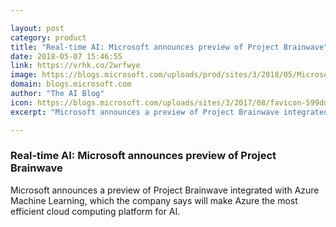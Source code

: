 ```yaml
---

layout: post
category: product
title: "Real-time AI: Microsoft announces preview of Project Brainwave"
date: 2018-05-07 15:46:55
link: https://vrhk.co/2wrfwye
image: https://blogs.microsoft.com/uploads/prod/sites/3/2018/05/Microsoft-FPGA-09-FB-1200x630.jpg
domain: blogs.microsoft.com
author: "The AI Blog"
icon: https://blogs.microsoft.com/uploads/sites/3/2017/08/favicon-599dd6ab4d63f.jpg
excerpt: "Microsoft announces a preview of Project Brainwave integrated with Azure Machine Learning, which the company says will make Azure the most efficient cloud computing platform for AI."

---
```


### Real-time AI: Microsoft announces preview of Project Brainwave

Microsoft announces a preview of Project Brainwave integrated with Azure Machine Learning, which the company says will make Azure the most efficient cloud computing platform for AI.